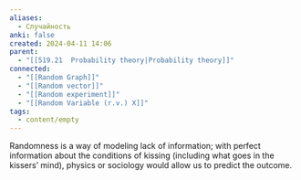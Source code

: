 ```yaml
---
aliases:
  - Случайность
anki: false
created: 2024-04-11 14:06
parent:
  - "[[519.21  Probability theory|Probability theory]]"
connected:
  - "[[Random Graph]]"
  - "[[Random vector]]"
  - "[[Random experiment]]"
  - "[[Random Variable (r.v.) X]]"
tags:
  - content/empty
---
```


Randomness is a way of modeling lack of information; 
with perfect information about the conditions of kissing (including what goes in the kissers’ mind), physics or sociology would allow us to predict the outcome.
